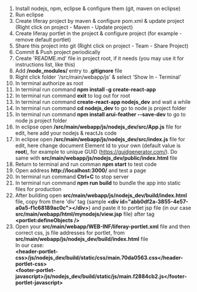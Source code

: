 1) Install nodejs, npm, eclipse & configure them (git, maven on eclipse)<br/>
2) Run eclipse<br/>
3) Create liferay project by maven & configure pom.xml & update project (Right click on project - Maven - Update project)<br/>
4) Create liferay portlet in the project & configure project (for example - remove default portlet)<br/>
5) Share this project into git (Right click on project - Team - Share Project)<br/>
6) Commit & Push project periodically<br/>
7) Create 'README.md' file in project root, if it needs (you may use it for instructions list, like this)<br/>
8) Add <b>/node_modules/</b> entry to <b>.gitignore</b> file<br/>
9) Right click folder '/src/main/webapp/js' &  select 'Show In - Terminal'<br/>
10) In terminal authorize as root<br/>
11) In terminal run command <b>npm install -g create-react-app</b><br/>
12) In terminal run command <b>exit</b> to log out for root<br/>
13) In terminal run command <b>create-react-app nodejs_dev</b> and wait a while<br/>
14) In terminal run command <b>cd nodejs_dev</b> to go to node js project folder<br/>
15) In terminal run command <b>npm install arui-feather --save-dev</b> to go to node js project folder<br/>
16) In eclipse open <b>/src/main/webapp/js/nodejs_dev/src/App.js</b> file for edit, here add your nodejs & reactJs code<br/>
17) In eclipse open <b>/src/main/webapp/js/nodejs_dev/src/index.js</b> file for edit, here change document Element Id to your own (default value is <b>root</b>), for example to unique GUID (https://guidgenerator.com/).
Do same with <b>src/main/webapp/js/nodejs_dev/public/index.html</b> file<br/> 
18) Return to terminal and run comman <b>npm start</b> to test code<br/>
19) Open address <b>http://localhost:3000/</b> and test a page<br/>
20) In terminal run command <b>Ctrl+C</b> to stop server<br>
21) In terminal run command <b>npm run build</b> to bundle the app into static files for production<br>
22) After building open <b>src/main/webapp/js/nodejs_dev/build/index.html</b> file, copy from there 'div' tag (sample <b>&lt;div id="abb0df2a-3855-4e57-a0a5-f1c68189ac0c"&gt;&lt;/div&gt;</b>) and paste it to portlet jsp file (in our case <b>src/main/webapp/html/mynodejs/view.jsp</b> file) after tag <b>&lt;portlet:defineObjects /&gt;</b><br/>
23) Open your <b>src/main/webapp/WEB-INF/liferay-portlet.xml</b> file and then correct css, js file addresses for portlet, from <b>src/main/webapp/js/nodejs_dev/build/index.html</b> file<br/>
In our case:<br/>
<b>&lt;header-portlet-css&gt;/js/nodejs_dev/build/static/css/main.70da0563.css&lt;/header-portlet-css&gt;<br/>
&lt;footer-portlet-javascript&gt;/js/nodejs_dev/build/static/js/main.f2884cb2.js&lt;/footer-portlet-javascript&gt;</b>